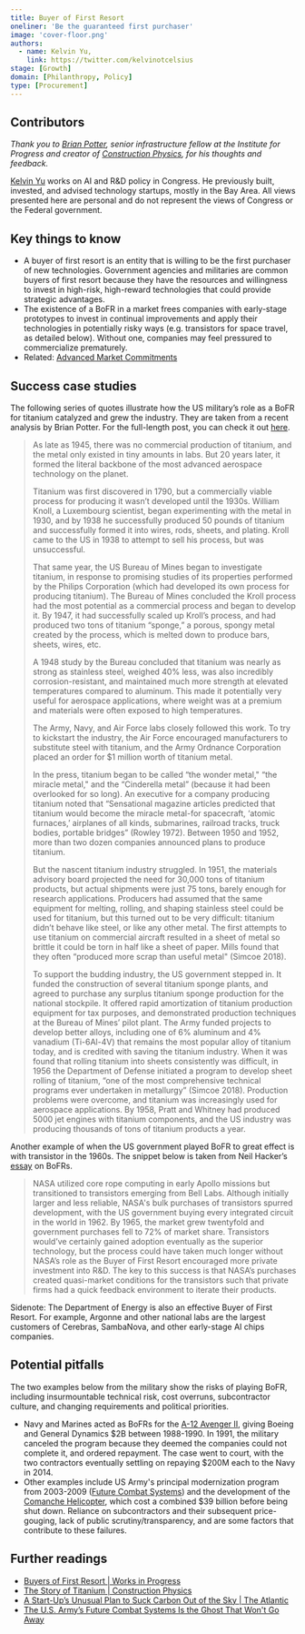 ```yaml
---
title: Buyer of First Resort
oneliner: 'Be the guaranteed first purchaser'
image: 'cover-floor.png'
authors:
  - name: Kelvin Yu,
    link: https://twitter.com/kelvinotcelsius
stage: [Growth]
domain: [Philanthropy, Policy]
type: [Procurement]
---
```


## Contributors

_Thank you to [Brian Potter](https://twitter.com/@_brianpotter), senior infrastructure fellow at the Institute for Progress and creator of [Construction Physics](https://www.construction-physics.com/), for his thoughts and feedback._

[Kelvin Yu](https://www.kelv.me/) works on AI and R&D policy in Congress. He previously built, invested, and advised technology startups, mostly in the Bay Area. All views presented here are personal and do not represent the views of Congress or the Federal government.

## Key things to know

- A buyer of first resort is an entity that is willing to be the first purchaser of new technologies. Government agencies and militaries are common buyers of first resort because they have the resources and willingness to invest in high-risk, high-reward technologies that could provide strategic advantages.
- The existence of a BoFR in a market frees companies with early-stage prototypes to invest in continual improvements and apply their technologies in potentially risky ways (e.g. transistors for space travel, as detailed below). Without one, companies may feel pressured to commercialize prematurely.
- Related: [Advanced Market Commitments](https://www.notion.so/Advanced-Market-Commitments-011ce695e1e745fa806920a1e4545b77?pvs=21)

## Success case studies

The following series of quotes illustrate how the US military’s role as a BoFR for titanium catalyzed and grew the industry. They are taken from a recent analysis by Brian Potter. For the full-length post, you can check it out [here](https://www.construction-physics.com/p/the-story-of-titanium).

> As late as 1945, there was no commercial production of titanium, and the metal only existed in tiny amounts in labs. But 20 years later, it formed the literal backbone of the most advanced aerospace technology on the planet.
>
> Titanium was first discovered in 1790, but a commercially viable process for producing it wasn’t developed until the 1930s. William Knoll, a Luxembourg scientist, began experimenting with the metal in 1930, and by 1938 he successfully produced 50 pounds of titanium and successfully formed it into wires, rods, sheets, and plating. Kroll came to the US in 1938 to attempt to sell his process, but was unsuccessful.
>
> That same year, the US Bureau of Mines began to investigate titanium, in response to promising studies of its properties performed by the Philips Corporation (which had developed its own process for producing titanium). The Bureau of Mines concluded the Kroll process had the most potential as a commercial process and began to develop it. By 1947, it had successfully scaled up Kroll’s process, and had produced two tons of titanium “sponge,” a porous, spongy metal created by the process, which is melted down to produce bars, sheets, wires, etc.
>
> A 1948 study by the Bureau concluded that titanium was nearly as strong as stainless steel, weighed 40% less, was also incredibly corrosion-resistant, and maintained much more strength at elevated temperatures compared to aluminum. This made it potentially very useful for aerospace applications, where weight was at a premium and materials were often exposed to high temperatures.
>
> The Army, Navy, and Air Force labs closely followed this work. To try to kickstart the industry, the Air Force encouraged manufacturers to substitute steel with titanium, and the Army Ordnance Corporation placed an order for $1 million worth of titanium metal.
>
> In the press, titanium began to be called “the wonder metal," “the miracle metal," and the “Cinderella metal” (because it had been overlooked for so long). An executive for a company producing titanium noted that “Sensational magazine articles predicted that titanium would become the miracle metal-for spacecraft, ‘atomic furnaces,’ airplanes of all kinds, submarines, railroad tracks, truck bodies, portable bridges” (Rowley 1972). Between 1950 and 1952, more than two dozen companies announced plans to produce titanium.
>
> But the nascent titanium industry struggled. In 1951, the materials advisory board projected the need for 30,000 tons of titanium products, but actual shipments were just 75 tons, barely enough for research applications. Producers had assumed that the same equipment for melting, rolling, and shaping stainless steel could be used for titanium, but this turned out to be very difficult: titanium didn’t behave like steel, or like any other metal. The first attempts to use titanium on commercial aircraft resulted in a sheet of metal so brittle it could be torn in half like a sheet of paper. Mills found that they often “produced more scrap than useful metal" (Simcoe 2018).
>
> To support the budding industry, the US government stepped in. It funded the construction of several titanium sponge plants, and agreed to purchase any surplus titanium sponge production for the national stockpile. It offered rapid amortization of titanium production equipment for tax purposes, and demonstrated production techniques at the Bureau of Mines’ pilot plant. The Army funded projects to develop better alloys, including one of 6% aluminum and 4% vanadium (Ti-6Al-4V) that remains the most popular alloy of titanium today, and is credited with saving the titanium industry. When it was found that rolling titanium into sheets consistently was difficult, in 1956 the Department of Defense initiated a program to develop sheet rolling of titanium, “one of the most comprehensive technical programs ever undertaken in metallurgy” (Simcoe 2018). Production problems were overcome, and titanium was increasingly used for aerospace applications. By 1958, Pratt and Whitney had produced 5000 jet engines with titanium components, and the US industry was producing thousands of tons of titanium products a year.

Another example of when the US government played BoFR to great effect is with transistor in the 1960s. The snippet below is taken from Neil Hacker’s [essay](https://worksinprogress.co/issue/buyers-of-first-resort#:~:text=Two%20examples%20from%20NASA%20illustrate%20how%20these%20work) on BoFRs.

> NASA utilized core rope computing in early Apollo missions but transitioned to transistors emerging from Bell Labs. Although initially larger and less reliable, NASA's bulk purchases of transistors spurred development, with the US government buying every integrated circuit in the world in 1962. By 1965, the market grew twentyfold and government purchases fell to 72% of market share. Transistors would’ve certainly gained adoption eventually as the superior technology, but the process could have taken much longer without NASA’s role as the Buyer of First Resort encouraged more private investment into R&D. The key to this success is that NASA’s purchases created quasi-market conditions for the transistors such that private firms had a quick feedback environment to iterate their products.

Sidenote: The Department of Energy is also an effective Buyer of First Resort. For example, Argonne and other national labs are the largest customers of Cerebras, SambaNova, and other early-stage AI chips companies.

## Potential pitfalls

The two examples below from the military show the risks of playing BoFR, including insurmountable technical risk, cost overruns, subcontractor culture, and changing requirements and political priorities.

- Navy and Marines acted as BoFRs for the [A-12 Avenger II](https://en.wikipedia.org/wiki/McDonnell_Douglas_A-12_Avenger_II), giving Boeing and General Dynamics $2B between 1988-1990. In 1991, the military canceled the program because they deemed the companies could not complete it, and ordered repayment. The case went to court, with the two contractors eventually settling on repaying $200M each to the Navy in 2014.
- Other examples include US Army's principal modernization program from 2003-2009 ([Future Combat Systems](https://en.wikipedia.org/wiki/Future_Combat_Systems)) and the development of the [Comanche Helicopter](https://en.wikipedia.org/wiki/Boeing%E2%80%93Sikorsky_RAH-66_Comanche), which cost a combined $39 billion before being shut down. Reliance on subcontractors and their subsequent price-gouging, lack of public scrutiny/transparency, and are some factors that contribute to these failures.

## Further readings

- [Buyers of First Resort | Works in Progress](https://worksinprogress.co/issue/buyers-of-first-resort)
- [The Story of Titanium | Construction Physics](https://www.construction-physics.com/p/the-story-of-titanium)
- [A Start-Up’s Unusual Plan to Suck Carbon Out of the Sky | The Atlantic](https://www.theatlantic.com/science/archive/2020/11/stripe-climate-carbon-removal/617201/?utm_source=twitter&utm_content=edit-promo&utm_term=2020-11-25T00%3A00%3A20&utm_campaign=the-atlantic&utm_medium=social)
- [The U.S. Army’s Future Combat Systems Is the Ghost That Won't Go Away](https://nationalinterest.org/blog/buzz/us-army%E2%80%99s-future-combat-systems-ghost-wont-go-away-173473)
